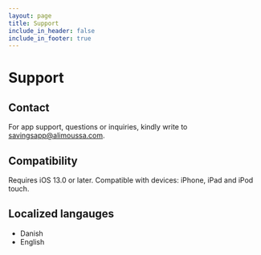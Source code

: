```yaml
---
layout: page
title: Support
include_in_header: false
include_in_footer: true
---
```


# Support

## Contact

For app support, questions or inquiries, kindly write to [savingsapp@alimoussa.com](mailto:savingsapp@alimoussa.com).

## Compatibility

Requires iOS 13.0 or later. Compatible with devices: iPhone, iPad and iPod touch.

## Localized langauges

- Danish
- English
